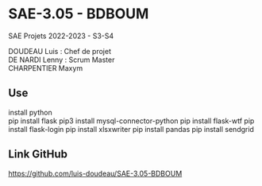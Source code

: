 # SAE-3.05 - BDBOUM
SAE Projets 2022-2023 - S3-S4

DOUDEAU Luis : Chef de projet\
DE NARDI Lenny : Scrum Master\
CHARPENTIER Maxym

## Use
install python\
pip install flask
pip3 install mysql-connector-python
pip install flask-wtf
pip install flask-login
pip install xlsxwriter
pip install pandas
pip install sendgrid

## Link GitHub

https://github.com/luis-doudeau/SAE-3.05-BDBOUM
